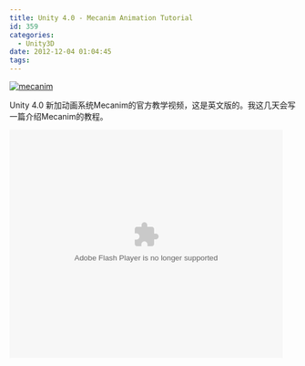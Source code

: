 ```yaml
---
title: Unity 4.0 - Mecanim Animation Tutorial
id: 359
categories:
  - Unity3D
date: 2012-12-04 01:04:45
tags:
---
```


[![](http://www.cocos2dev.com/wp-content/uploads/2012/12/mecanim.jpg "mecanim")](http://www.cocos2dev.com/wp-content/uploads/2012/12/mecanim.jpg)

Unity 4.0 新加动画系统Mecanim的官方教学视频，这是英文版的。我这几天会写一篇介绍Mecanim的教程。

<object width="480" height="400" classid="clsid:d27cdb6e-ae6d-11cf-96b8-444553540000" codebase="http://download.macromedia.com/pub/shockwave/cabs/flash/swflash.cab#version=6,0,40,0" align="middle"><param name="src" value="http://player.youku.com/player.php/sid/XNDc5OTc4NTEy/v.swf" /><param name="allowfullscreen" value="true" /><param name="quality" value="high" /><param name="allowscriptaccess" value="always" /><embed width="480" height="400" type="application/x-shockwave-flash" src="http://player.youku.com/player.php/sid/XNDc5OTc4NTEy/v.swf" allowfullscreen="true" quality="high" allowscriptaccess="always" align="middle" /></object>